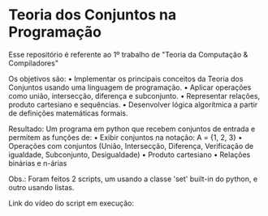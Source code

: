 # Teoria dos Conjuntos na Programação
Esse repositório é referente ao 1º trabalho de "Teoria da Computação &amp; Compiladores"

Os objetivos são:
  • Implementar os principais conceitos da Teoria dos Conjuntos usando uma linguagem de
  programação.
  • Aplicar operações como união, intersecção, diferença e subconjunto.
  • Representar relações, produto cartesiano e sequências.
  • Desenvolver lógica algorítmica a partir de definições matemáticas formais.

Resultado:
  Um programa em python que recebem conjuntos de entrada e permitem as funções de:
    • Exibir conjuntos na notação: A = {1, 2, 3}
    • Operações com conjuntos (União, Intersecção, Diferença, Verificação de igualdade, Subconjunto, Desigualdade)
    • Produto cartesiano
    • Relações binárias e n-árias

Obs.: Foram feitos 2 scripts, um usando a classe 'set' built-in do python, e outro usando listas.

Link do vídeo do script em execução: 
